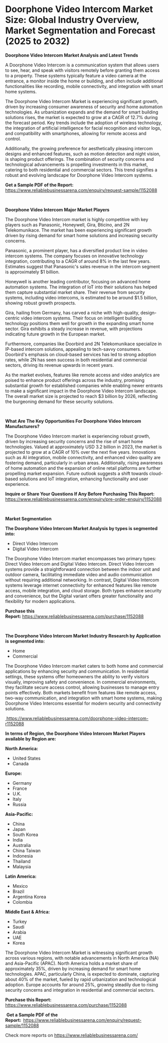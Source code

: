 <p><h1>Doorphone Video Intercom Market Size: Global Industry Overview, Market Segmentation and Forecast (2025 to 2032)</h1></p><p><strong>Doorphone Video Intercom Market Analysis and Latest Trends</strong></p>
<p><p>A Doorphone Video Intercom is a communication system that allows users to see, hear, and speak with visitors remotely before granting them access to a property. These systems typically feature a video camera at the entrance, a monitor inside the home or building, and often include additional functionalities like recording, mobile connectivity, and integration with smart home systems.</p><p>The Doorphone Video Intercom Market is experiencing significant growth, driven by increasing consumer awareness of security and home automation technologies. As urbanization expands and the demand for smart building solutions rises, the market is expected to grow at a CAGR of 12.7% during the forecast period. Key trends include the adoption of wireless technology, the integration of artificial intelligence for facial recognition and visitor logs, and compatibility with smartphones, allowing for remote access and control.</p><p>Additionally, the growing preference for aesthetically pleasing intercom designs and enhanced features, such as motion detection and night vision, is shaping product offerings. The combination of security concerns and technological advancements is propelling investments in this market, catering to both residential and commercial sectors. This trend signifies a robust and evolving landscape for Doorphone Video Intercom systems.</p></p>
<p><strong>Get a Sample PDF of the Report:&nbsp;</strong> <a href="https://www.reliablebusinessarena.com/enquiry/request-sample/1152088?utm_campaign=2231&utm_medium=2&utm_source=Github&utm_content=ia&utm_term=06022025&utm_id=doorphone-video-intercom">https://www.reliablebusinessarena.com/enquiry/request-sample/1152088</a></p>
<p>&nbsp;</p>
<p><strong>Doorphone Video Intercom Major Market Players</strong></p>
<p><p>The Doorphone Video Intercom market is highly competitive with key players such as Panasonic, Honeywell, Gira, Bticino, and 2N Telekomunikace. The market has been experiencing significant growth driven by rising demand for smart home solutions and increasing security concerns.</p><p>Panasonic, a prominent player, has a diversified product line in video intercom systems. The company focuses on innovative technology integration, contributing to a CAGR of around 8% in the last few years. Estimates suggest that Panasonic's sales revenue in the intercom segment is approximately $1 billion.</p><p>Honeywell is another leading contributor, focusing on advanced home automation systems. The integration of IoT into their solutions has helped them capture substantial market share. Their revenue from security systems, including video intercoms, is estimated to be around $1.5 billion, showing robust growth prospects.</p><p>Gira, hailing from Germany, has carved a niche with high-quality, design-centric video intercom systems. Their focus on intelligent building technology positions them well for growth in the expanding smart home sector. Gira exhibits a steady increase in revenue, with projections indicating future growth in the European market.</p><p>Furthermore, companies like Doorbird and 2N Telekomunikace specialize in IP-based intercom solutions, appealing to tech-savvy consumers. Doorbird's emphasis on cloud-based services has led to strong adoption rates, while 2N has seen success in both residential and commercial sectors, driving its revenue upwards in recent years.</p><p>As the market evolves, features like remote access and video analytics are poised to enhance product offerings across the industry, promising substantial growth for established companies while enabling newer entrants to make a significant impact in the Doorphone Video Intercom landscape. The overall market size is projected to reach $3 billion by 2026, reflecting the burgeoning demand for these security solutions.</p></p>
<p>&nbsp;</p>
<p><strong>What Are The Key Opportunities For Doorphone Video Intercom Manufacturers?</strong></p>
<p><p>The Doorphone Video Intercom market is experiencing robust growth, driven by increasing security concerns and the rise of smart home technologies. Valued at approximately USD 3.2 billion in 2023, the market is projected to grow at a CAGR of 10% over the next five years. Innovations such as AI integration, mobile connectivity, and enhanced video quality are fostering demand, particularly in urban areas. Additionally, rising awareness of home automation and the expansion of online retail platforms are further propelling market expansion. Future outlook suggests a shift towards cloud-based solutions and IoT integration, enhancing functionality and user experience.</p></p>
<p><strong>Inquire or Share Your Questions If Any Before Purchasing This Report:</strong> <a href="https://www.reliablebusinessarena.com/enquiry/pre-order-enquiry/1152088?utm_campaign=2231&utm_medium=2&utm_source=Github&utm_content=ia&utm_term=06022025&utm_id=doorphone-video-intercom">https://www.reliablebusinessarena.com/enquiry/pre-order-enquiry/1152088</a></p>
<p>&nbsp;</p>
<p><strong>Market Segmentation</strong></p>
<p><strong>The Doorphone Video Intercom Market Analysis by types is segmented into:</strong></p>
<p><ul><li>Direct Video Intercom</li><li>Digital Video Intercom</li></ul></p>
<p><p>The Doorphone Video Intercom market encompasses two primary types: Direct Video Intercom and Digital Video Intercom. Direct Video Intercom systems provide a straightforward connection between the indoor unit and outdoor camera, facilitating immediate video and audio communication without requiring additional networking. In contrast, Digital Video Intercom systems leverage internet connectivity for enhanced features like remote access, mobile integration, and cloud storage. Both types enhance security and convenience, but the Digital variant offers greater functionality and flexibility for modern applications.</p></p>
<p><strong>Purchase this Report:&nbsp;</strong><a href="https://www.reliablebusinessarena.com/purchase/1152088?utm_campaign=2231&utm_medium=2&utm_source=Github&utm_content=ia&utm_term=06022025&utm_id=doorphone-video-intercom">https://www.reliablebusinessarena.com/purchase/1152088</a></p>
<p>&nbsp;</p>
<p><strong>The Doorphone Video Intercom Market Industry Research by Application is segmented into:</strong></p>
<p><ul><li>Home</li><li>Commercial</li></ul></p>
<p><p>The Doorphone Video Intercom market caters to both home and commercial applications by enhancing security and communication. In residential settings, these systems offer homeowners the ability to verify visitors visually, improving safety and convenience. In commercial environments, they facilitate secure access control, allowing businesses to manage entry points effectively. Both markets benefit from features like remote access, two-way communication, and integration with smart home systems, making Doorphone Video Intercoms essential for modern security and connectivity solutions.</p></p>
<p><a href="https://www.reliablebusinessarena.com/doorphone-video-intercom-r1152088?utm_campaign=2231&utm_medium=2&utm_source=Github&utm_content=ia&utm_term=06022025&utm_id=doorphone-video-intercom">&nbsp;https://www.reliablebusinessarena.com/doorphone-video-intercom-r1152088</a></p>
<p><strong>In terms of Region, the Doorphone Video Intercom Market Players available by Region are:</strong></p>
<p>
    <p> <strong> North America: </strong>
        <ul>
            <li>United States</li>
            <li>Canada</li>
        </ul>
        </p> 
    <p> <strong> Europe: </strong>
        <ul>
            <li>Germany</li>
            <li>France</li>
            <li>U.K.</li>
            <li>Italy</li>
            <li>Russia</li>
        </ul>
        </p> 
    <p> <strong> Asia-Pacific: </strong>
        <ul>
            <li>China</li>
            <li>Japan</li>
            <li>South Korea</li>
            <li>India</li>
            <li>Australia</li>
            <li>China Taiwan</li>
            <li>Indonesia</li>
            <li>Thailand</li>
            <li>Malaysia</li>
        </ul>
        </p> 
    <p> <strong> Latin America: </strong>
        <ul>
            <li>Mexico</li>
            <li>Brazil</li>
            <li>Argentina Korea</li>
            <li>Colombia</li>
        </ul>
        </p> 
    <p> <strong> Middle East & Africa: </strong>
        <ul>
            <li>Turkey</li>
            <li>Saudi</li>
            <li>Arabia</li>
            <li>UAE</li>
            <li>Korea</li>
        </ul>
    </p>
    </p>
<p><p>The Doorphone Video Intercom Market is witnessing significant growth across various regions, with notable advancements in North America (NA) and Asia-Pacific (APAC). North America holds a market share of approximately 35%, driven by increasing demand for smart home technologies. APAC, particularly China, is expected to dominate, capturing about 40% of the market, fueled by rapid urbanization and technological adoption. Europe accounts for around 25%, growing steadily due to rising security concerns and integration in residential and commercial sectors.</p></p>
<p><strong>Purchase this Report: </strong><a href="https://www.reliablebusinessarena.com/purchase/1152088?utm_campaign=2231&utm_medium=2&utm_source=Github&utm_content=ia&utm_term=06022025&utm_id=doorphone-video-intercom">https://www.reliablebusinessarena.com/purchase/1152088</a></p>
<p>&nbsp;<strong>Get a Sample PDF of the Report:&nbsp;&nbsp;</strong><a href="https://www.reliablebusinessarena.com/enquiry/request-sample/1152088?utm_campaign=2231&utm_medium=2&utm_source=Github&utm_content=ia&utm_term=06022025&utm_id=doorphone-video-intercom">https://www.reliablebusinessarena.com/enquiry/request-sample/1152088</a></p>
<p><strong></strong></p>
<p>Check more reports on <a href="https://www.reliablebusinessarena.com/?utm_campaign=2231&utm_medium=2&utm_source=Github&utm_content=ia&utm_term=06022025&utm_id=doorphone-video-intercom">https://www.reliablebusinessarena.com/</a></p>